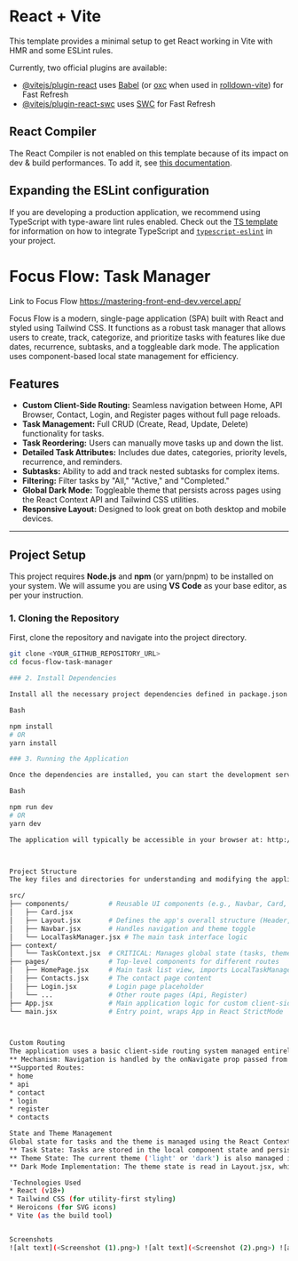 # React + Vite

This template provides a minimal setup to get React working in Vite with HMR and some ESLint rules.

Currently, two official plugins are available:

- [@vitejs/plugin-react](https://github.com/vitejs/vite-plugin-react/blob/main/packages/plugin-react) uses [Babel](https://babeljs.io/) (or [oxc](https://oxc.rs) when used in [rolldown-vite](https://vite.dev/guide/rolldown)) for Fast Refresh
- [@vitejs/plugin-react-swc](https://github.com/vitejs/vite-plugin-react/blob/main/packages/plugin-react-swc) uses [SWC](https://swc.rs/) for Fast Refresh

## React Compiler

The React Compiler is not enabled on this template because of its impact on dev & build performances. To add it, see [this documentation](https://react.dev/learn/react-compiler/installation).

## Expanding the ESLint configuration

If you are developing a production application, we recommend using TypeScript with type-aware lint rules enabled. Check out the [TS template](https://github.com/vitejs/vite/tree/main/packages/create-vite/template-react-ts) for information on how to integrate TypeScript and [`typescript-eslint`](https://typescript-eslint.io) in your project.


# Focus Flow: Task Manager
Link to Focus Flow https://mastering-front-end-dev.vercel.app/


Focus Flow is a modern, single-page application (SPA) built with React and styled using Tailwind CSS. It functions as a robust task manager that allows users to create, track, categorize, and prioritize tasks with features like due dates, recurrence, subtasks, and a toggleable dark mode. The application uses component-based local state management for efficiency.

## Features

* **Custom Client-Side Routing:** Seamless navigation between Home, API Browser, Contact, Login, and Register pages without full page reloads.
* **Task Management:** Full CRUD (Create, Read, Update, Delete) functionality for tasks.
* **Task Reordering:** Users can manually move tasks up and down the list.
* **Detailed Task Attributes:** Includes due dates, categories, priority levels, recurrence, and reminders.
* **Subtasks:** Ability to add and track nested subtasks for complex items.
* **Filtering:** Filter tasks by "All," "Active," and "Completed."
* **Global Dark Mode:** Toggleable theme that persists across pages using the React Context API and Tailwind CSS utilities.
* **Responsive Layout:** Designed to look great on both desktop and mobile devices.

---

## Project Setup

This project requires **Node.js** and **npm** (or yarn/pnpm) to be installed on your system. We will assume you are using **VS Code** as your base editor, as per your instruction.

### 1. Cloning the Repository

First, clone the repository and navigate into the project directory.

```bash
git clone <YOUR_GITHUB_REPOSITORY_URL>
cd focus-flow-task-manager

### 2. Install Dependencies

Install all the necessary project dependencies defined in package.json.

Bash

npm install
# OR
yarn install

### 3. Running the Application

Once the dependencies are installed, you can start the development server.

Bash

npm run dev
# OR
yarn dev

The application will typically be accessible in your browser at: http://localhost:5173 (or another port specified in your console).



Project Structure
The key files and directories for understanding and modifying the application are:

src/
├── components/          # Reusable UI components (e.g., Navbar, Card, Button)
│   ├── Card.jsx
│   ├── Layout.jsx       # Defines the app's overall structure (Header, Footer, Content)
│   ├── Navbar.jsx       # Handles navigation and theme toggle
│   └── LocalTaskManager.jsx # The main task interface logic
├── context/
│   └── TaskContext.jsx  # CRITICAL: Manages global state (tasks, theme, handlers)
├── pages/               # Top-level components for different routes
│   ├── HomePage.jsx     # Main task list view, imports LocalTaskManager
│   ├── Contacts.jsx     # The contact page content
│   ├── Login.jsx        # Login page placeholder
│   └── ...              # Other route pages (Api, Register)
├── App.jsx              # Main application logic for custom client-side routing
└── main.jsx             # Entry point, wraps App in React StrictMode



Custom Routing
The application uses a basic client-side routing system managed entirely within App.jsx using the useState hook.
** Mechanism: Navigation is handled by the onNavigate prop passed from App.jsx to Layout.jsx and then to Navbar.jsx. Clicking a NavLink updates the currentPage state in App.jsx, which triggers a re-render of the appropriate page component via the renderPage function.
**Supported Routes:
* home
* api
* contact
* login
* register
* contacts

State and Theme Management
Global state for tasks and the theme is managed using the React Context API defined in src/context/TaskContext.jsx.
** Task State: Tasks are stored in the local component state and persisted to the browser's localStorage.'
** Theme State: The current theme ('light' or 'dark') is also managed in TaskContext.jsx and persisted to localStorage.
** Dark Mode Implementation: The theme state is read in Layout.jsx, which conditionally applies the dark class to the main wrapper, enabling Tailwind's dark: utilities across the entire application.

'Technologies Used
* React (v18+)
* Tailwind CSS (for utility-first styling)
* Heroicons (for SVG icons)
* Vite (as the build tool)


Screenshots
![alt text](<Screenshot (1).png>) ![alt text](<Screenshot (2).png>) ![alt text](<Screenshot (4).png>) ![alt text](<Screenshot (5).png>) ![alt text](<Screenshot (6).png>) ![alt text](<Screenshot (7).png>) ![alt text](<Screenshot (8).png>)